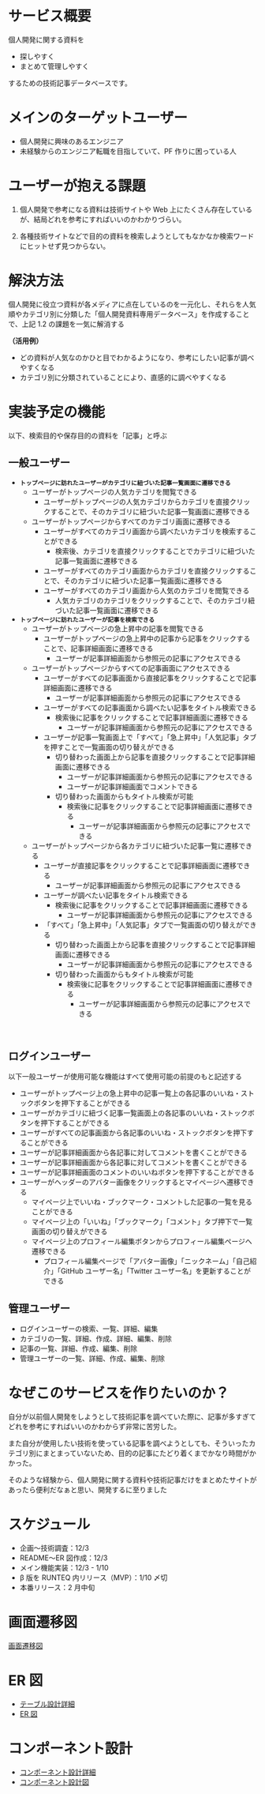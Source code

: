 # サービス概要

個人開発に関する資料を

- 探しやすく
- まとめて管理しやすく

するための技術記事データベースです。

# メインのターゲットユーザー

- 個人開発に興味のあるエンジニア
- 未経験からのエンジニア転職を目指していて、PF 作りに困っている人

# ユーザーが抱える課題

1. 個人開発で参考になる資料は技術サイトや Web 上にたくさん存在しているが、結局どれを参考にすればいいのかわかりづらい。
   <br>

2. 各種技術サイトなどで目的の資料を検索しようとしてもなかなか検索ワードにヒットせず見つからない。

# 解決方法

個人開発に役立つ資料が各メディアに点在しているのを一元化し、それらを人気順やカテゴリ別に分類した「個人開発資料専用データベース」を作成することで、上記 1.2 の課題を一気に解消する

**（活用例）**

- どの資料が人気なのかひと目でわかるようになり、参考にしたい記事が調べやすくなる
- カテゴリ別に分類されていることにより、直感的に調べやすくなる

# 実装予定の機能

以下、検索目的や保存目的の資料を「記事」と呼ぶ

## 一般ユーザー

- **<code>トップページに訪れたユーザーがカテゴリに紐づいた記事一覧画面に遷移できる</code>**
  - ユーザーがトップページの人気カテゴリを閲覧できる
    - ユーザーがトップページの人気カテゴリからカテゴリを直接クリックすることで、そのカテゴリに紐づいた記事一覧画面に遷移できる
  - ユーザーがトップページからすべてのカテゴリ画面に遷移できる
    - ユーザーがすべてのカテゴリ画面から調べたいカテゴリを検索することができる
      - 検索後、カテゴリを直接クリックすることでカテゴリに紐づいた記事一覧画面に遷移できる
    - ユーザーがすべてのカテゴリ画面からカテゴリを直接クリックすることで、そのカテゴリに紐づいた記事一覧画面に遷移できる
    - ユーザーがすべてのカテゴリ画面から人気のカテゴリを閲覧できる
      - 人気カテゴリのカテゴリをクリックすることで、そのカテゴリ紐づいた記事一覧画面に遷移できる
        <br>
- **<code>トップページに訪れたユーザーが記事を検索できる</code>**
  - ユーザーがトップページの急上昇中の記事を閲覧できる
    - ユーザーがトップページの急上昇中の記事から記事をクリックすることで、記事詳細画面に遷移できる
      - ユーザーが記事詳細画面から参照元の記事にアクセスできる
  - ユーザーがトップページからすべての記事画面にアクセスできる
    - ユーザーがすべての記事画面から直接記事をクリックすることで記事詳細画面に遷移できる
      - ユーザーが記事詳細画面から参照元の記事にアクセスできる
    - ユーザーがすべての記事画面から調べたい記事をタイトル検索できる
      - 検索後に記事をクリックすることで記事詳細画面に遷移できる
        - ユーザーが記事詳細画面から参照元の記事にアクセスできる
    - ユーザーが記事一覧画面上で「すべて」「急上昇中」「人気記事」タブを押すことで一覧画面の切り替えができる
      - 切り替わった画面上から記事を直接クリックすることで記事詳細画面に遷移できる
        - ユーザーが記事詳細画面から参照元の記事にアクセスできる
        - ユーザーが記事詳細画面でコメントできる
      - 切り替わった画面からもタイトル検索が可能
        - 検索後に記事をクリックすることで記事詳細画面に遷移できる
          - ユーザーが記事詳細画面から参照元の記事にアクセスできる
  - ユーザーがトップページから各カテゴリに紐づいた記事一覧に遷移できる
    - ユーザーが直接記事をクリックすることで記事詳細画面に遷移できる
      - ユーザーが記事詳細画面から参照元の記事にアクセスできる
    - ユーザーが調べたい記事をタイトル検索できる
      - 検索後に記事をクリックすることで記事詳細画面に遷移できる
        - ユーザーが記事詳細画面から参照元の記事にアクセスできる
    - 「すべて」「急上昇中」「人気記事」タブで一覧画面の切り替えができる
      - 切り替わった画面上から記事を直接クリックすることで記事詳細画面に遷移できる
        - ユーザーが記事詳細画面から参照元の記事にアクセスできる
      - 切り替わった画面からもタイトル検索が可能
        - 検索後に記事をクリックすることで記事詳細画面に遷移できる
          - ユーザーが記事詳細画面から参照元の記事にアクセスできる

<br>

## ログインユーザー

以下一般ユーザーが使用可能な機能はすべて使用可能の前提のもと記述する

- ユーザーがトップページ上の急上昇中の記事一覧上の各記事のいいね・ストックボタンを押下することができる
- ユーザーがカテゴリに紐づく記事一覧画面上の各記事のいいね・ストックボタンを押下することができる
- ユーザーがすべての記事画面から各記事のいいね・ストックボタンを押下することができる
- ユーザーが記事詳細画面から各記事に対してコメントを書くことができる
- ユーザーが記事詳細画面から各記事に対してコメントを書くことができる
- ユーザーが記事詳細画面のコメントのいいねボタンを押下することができる
- ユーザーがヘッダーのアバター画像をクリックするとマイページへ遷移できる
  - マイページ上でいいね・ブックマーク・コメントした記事の一覧を見ることができる
  - マイページ上の「いいね」「ブックマーク」「コメント」タブ押下で一覧画面の切り替えができる
  - マイページ上のプロフィール編集ボタンからプロフィール編集ページへ遷移できる
    - プロフィール編集ページで「アバター画像」「ニックネーム」「自己紹介」「GitHub ユーザー名」「Twitter ユーザー名」を更新することができる

## 管理ユーザー

- ログインユーザーの検索、一覧、詳細、編集
- カテゴリの一覧、詳細、作成、詳細、編集、削除
- 記事の一覧、詳細、作成、編集、削除
- 管理ユーザーの一覧、詳細、作成、編集、削除

# なぜこのサービスを作りたいのか？

自分が以前個人開発をしようとして技術記事を調べていた際に、記事が多すぎてどれを参考にすればいいのかわからず非常に苦労した。

また自分が使用したい技術を使っている記事を調べようとしても、そういったカテゴリ別にまとまっていないため、目的の記事にたどり着くまでかなり時間がかかった。

そのような経験から、個人開発に関する資料や技術記事だけをまとめたサイトがあったら便利だなぁと思い、開発するに至りました

# スケジュール

- 企画〜技術調査：12/3
- README〜ER 図作成：12/3
- メイン機能実装：12/3 - 1/10
- β 版を RUNTEQ 内リリース（MVP）：1/10 〆切
- 本番リリース：2 月中旬

# 画面遷移図

[画面遷移図](https://www.figma.com/file/GtneL5pSjUXBAGku4GmfWT/%E3%83%9D%E3%83%BC%E3%83%88%E3%83%95%E3%82%A9%E3%83%AA%E3%82%AA%E7%94%BB%E9%9D%A2%E9%81%B7%E7%A7%BB%E5%9B%B3?node-id=0%3A1&t=wuwdAn0gCAUtLjsS-1)

# ER 図

- [テーブル設計詳細](https://gist.github.com/youliangdao/f1dfd8140407869385439da765b522e0)
- [ER 図](https://drive.google.com/file/d/1tDxaxfbCYmUWam6YoM3rpfJ7PdLlUYl0/view?usp=sharing)

# コンポーネント設計

- [コンポーネント設計詳細](https://noble-idea-563.notion.site/StackDeveloper-c35bc8f4bbbc4e21af05ef2b063c0fc4)
- [コンポーネント設計図](https://www.figma.com/file/9nUtnlAPBiJH7bs5BGlk4f/Stack-Database-%E3%82%B3%E3%83%B3%E3%83%9D%E3%83%BC%E3%83%8D%E3%83%B3%E3%83%88%E8%A8%AD%E8%A8%88?node-id=3%3A288&t=2ZvoTpGpMEXs8Ovc-1)
